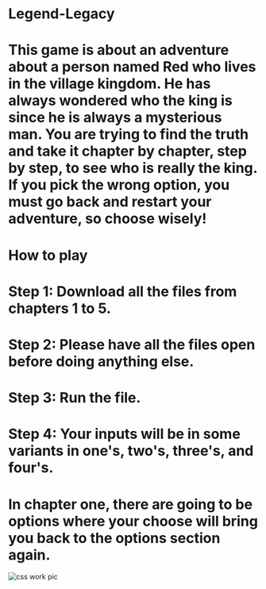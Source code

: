 # Legend-Legacy

# This game is about an adventure about a person named Red who lives in the village kingdom. He has always wondered who the king is since he is always a mysterious man. You are trying to find the truth and take it chapter by chapter, step by step, to see who is really the king. If you pick the wrong option, you must go back and restart your adventure, so choose wisely!

# How to play
# Step 1: Download all the files from chapters 1 to 5.
# Step 2: Please have all the files open before doing anything else.
# Step 3: Run the file.
# Step 4: Your inputs will be in some variants in one's, two's, three's, and four's.

# In chapter one, there are going to be options where your choose will bring you back to the options section again.

![css work pic ](https://github.com/user-attachments/assets/35171e04-5b81-43e1-bca6-6e870ff8abf2)



